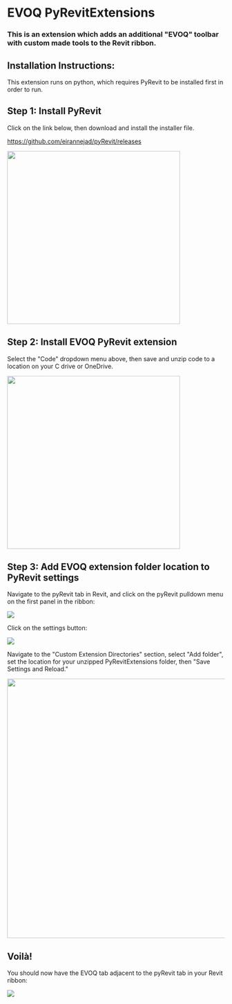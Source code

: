 # EVOQ PyRevitExtensions

### This is an extension which adds an additional "EVOQ" toolbar with custom made tools to the Revit ribbon.

## Installation Instructions:

This extension runs on python, which requires PyRevit to be installed first in order to run. 

## Step 1: Install PyRevit

Click on the link below, then download and install the installer file.

https://github.com/eirannejad/pyRevit/releases

<p align="left">
  <img src="https://github.com/EVOQ-mmacneill/PyRevitExtensions/assets/144481330/bf0aef76-d057-475b-831b-c8249a7f35fc" width="400">
</p>

## Step 2: Install EVOQ PyRevit extension

Select the "Code" dropdown menu above, then save and unzip code to a location on your C drive or OneDrive. 

<p align="left">
  <img src="https://github.com/EVOQ-mmacneill/PyRevitExtensions/assets/144481330/1518b108-5a37-45e2-92af-e9cd22d20685" width="400">
</p>


## Step 3: Add EVOQ extension folder location to PyRevit settings 

Navigate to the pyRevit tab in Revit, and click on the pyRevit pulldown menu on the first panel in the ribbon:

<p align="left">
  <img src="https://github.com/EVOQ-mmacneill/PyRevitExtensions/assets/144481330/bbf8ec13-cddd-4910-82f8-e3fef498f95b">
</p>

Click on the settings button:

<p align="left">
 <img src="https://github.com/EVOQ-mmacneill/PyRevitExtensions/assets/144481330/4b58511f-a46b-49eb-ae86-5aa8813aba51">
</p>

Navigate to the "Custom Extension Directories" section, select "Add folder", set the location for your unzipped PyRevitExtensions folder, then "Save Settings and Reload."

<p align="left">
 <img src="https://github.com/EVOQ-mmacneill/PyRevitExtensions/assets/144481330/d0bd4201-65d1-466b-96db-d7885bd09dba" width="600">
</p>

## Voilà!

You should now have the EVOQ tab adjacent to the pyRevit tab in your Revit ribbon:

<p align="left">
 <img src="https://github.com/EVOQ-mmacneill/PyRevitExtensions/assets/144481330/5671f32a-12da-437c-a74f-26b7db71fb5d">
</p>
